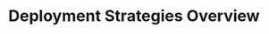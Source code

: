 ---
title: Deployment Strategies Overview
linktitle: Overview
weight: 1
description: >
  Learn about blue/green and canary deployment strategies, which you can use when you deploy your apps to Kubernetes using Armory CD-as-a-Service. 
categories: ["Deployment Strategies", "Features", "Concepts"]
tags: ["Canary", "Blue/Green"]
---